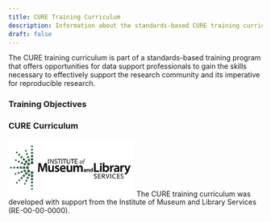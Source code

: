```yaml
---
title: CURE Training Curriculum
description: Information about the standards-based CURE training curriculum
draft: false
---
```

The CURE training curriculum is part of a standards-based training program that offers opportunities for data support professionals to gain the skills necessary to effectively support the research community and its imperative for reproducible research.

### Training Objectives

### CURE Curriculum

<img src="/images/imls_logo_2c.jpg" alt="Institute for Museum and Library Services" position="center" width="250px">
The CURE training curriculum was developed with support from the Institute of Museum and Library Services (RE-00-00-0000).
